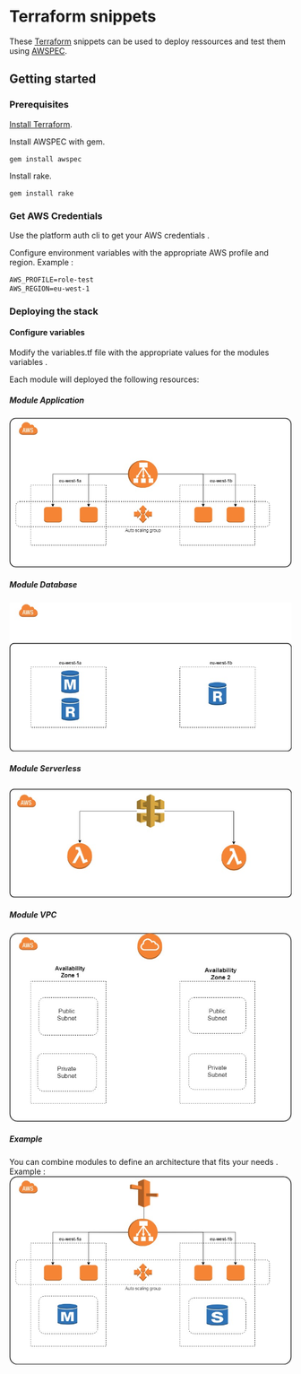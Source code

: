 # Terraform snippets
These [Terraform](https://terraform.io) snippets can be used to deploy ressources and test them using [AWSPEC](https://github.com/k1LoW/awspec).



## Getting started

### Prerequisites
[Install Terraform](https://www.terraform.io/intro/getting-started/install.html).

Install AWSPEC with gem.
```
gem install awspec
```
Install rake.
```
gem install rake
```
### Get AWS Credentials
Use the platform auth cli to get your AWS credentials .

Configure environment variables with the appropriate AWS profile and region. Example :
```
AWS_PROFILE=role-test
AWS_REGION=eu-west-1
```
### Deploying the stack

#### Configure variables
Modify the variables.tf file with the appropriate values for the modules variables .

Each module will deployed the following resources:
##### Module Application
![diagram](doc/autoscaling.jpg)

##### Module Database
![diagram](doc/database.jpg)

##### Module Serverless
![diagram](doc/lambda.jpg)

##### Module VPC
![diagram](doc/vpc.jpg)
##### Example
You can combine modules to define an architecture that fits your needs . Example :
![diagram](doc/example.jpg)
